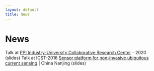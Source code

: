 ```yaml
---
layout: default
title: News
---
```

# News

Talk at [PPI Industry-University Collaborative Research Center](https://www.ppicenter.org) - 2020 (slides)
Talk at ICST-2016 [Sensor platform for non-invasive ubiquitous current sensing](https://ieeexplore.ieee.org/abstract/document/7796322)  | China Nanjing (slides)<br>


